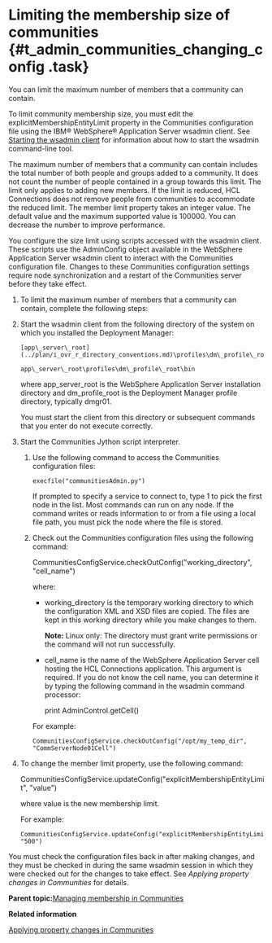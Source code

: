 # Limiting the membership size of communities {#t_admin_communities_changing_config .task}

You can limit the maximum number of members that a community can contain.

To limit community membership size, you must edit the explicitMembershipEntityLimit property in the Communities configuration file using the IBM® WebSphere® Application Server wsadmin client. See [Starting the wsadmin client](t_admin_wsadmin_starting.md) for information about how to start the wsadmin command-line tool.

The maximum number of members that a community can contain includes the total number of both people and groups added to a community. It does not count the number of people contained in a group towards this limit. The limit only applies to adding new members. If the limit is reduced, HCL Connections does not remove people from communities to accommodate the reduced limit. The member limit property takes an integer value. The default value and the maximum supported value is 100000. You can decrease the number to improve performance.

You configure the size limit using scripts accessed with the wsadmin client. These scripts use the AdminConfig object available in the WebSphere Application Server wsadmin client to interact with the Communities configuration file. Changes to these Communities configuration settings require node synchronization and a restart of the Communities server before they take effect.

1.  To limit the maximum number of members that a community can contain, complete the following steps:
2.  Start the wsadmin client from the following directory of the system on which you installed the Deployment Manager:

    ```
    [app\_server\_root](../plan/i_ovr_r_directory_conventions.md)\profiles\dm\_profile\_root\bin
    ```

    ```
    app\_server\_root\profiles\dm\_profile\_root\bin
    ```

    where app\_server\_root is the WebSphere Application Server installation directory and dm\_profile\_root is the Deployment Manager profile directory, typically dmgr01.

    You must start the client from this directory or subsequent commands that you enter do not execute correctly.

3.  Start the Communities Jython script interpreter.

    1.  Use the following command to access the Communities configuration files:

        ```
        execfile("communitiesAdmin.py")
        ```

        If prompted to specify a service to connect to, type 1 to pick the first node in the list. Most commands can run on any node. If the command writes or reads information to or from a file using a local file path, you must pick the node where the file is stored.

    2.  Check out the Communities configuration files using the following command:

        CommunitiesConfigService.checkOutConfig\("working\_directory", "cell\_name"\)

        where:

        -   working\_directory is the temporary working directory to which the configuration XML and XSD files are copied. The files are kept in this working directory while you make changes to them.

            **Note:** Linux only: The directory must grant write permissions or the command will not run successfully.

        -   cell\_name is the name of the WebSphere Application Server cell hosting the HCL Connections application. This argument is required. If you do not know the cell name, you can determine it by typing the following command in the wsadmin command processor:

            print AdminControl.getCell\(\)

        For example:

        ```
        CommunitiesConfigService.checkOutConfig("/opt/my_temp_dir", "CommServerNode01Cell")
        ```

4.  To change the member limit property, use the following command:

    CommunitiesConfigService.updateConfig\("explicitMembershipEntityLimit", "value"\)

    where value is the new membership limit.

    For example:

    ```
    CommunitiesConfigService.updateConfig("explicitMembershipEntityLimit", "500")
    ```


You must check the configuration files back in after making changes, and they must be checked in during the same wsadmin session in which they were checked out for the changes to take effect. See *Applying property changes in Communities* for details.

**Parent topic:**[Managing membership in Communities](../admin/c_admin_communities_managing_membership.md)

**Related information**  


[Applying property changes in Communities](../admin/t_admin_communities_save_changes.md)

